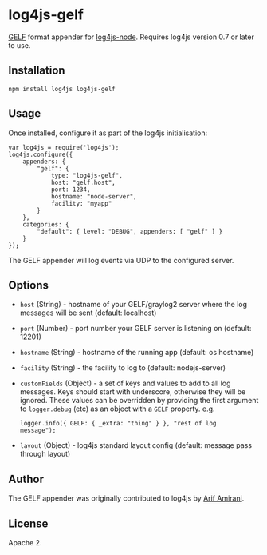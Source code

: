 log4js-gelf
===========

[GELF](http://www.graylog2.org/about/gelf) format appender for
[log4js-node](http://github.com/nomiddlename/log4js-node). Requires
log4js version 0.7 or later to use. 

Installation
------------

    npm install log4js log4js-gelf
    
Usage
-----

Once installed, configure it as part of the log4js initialisation:

    var log4js = require('log4js');
    log4js.configure({
        appenders: {
            "gelf": { 
                type: "log4js-gelf",
                host: "gelf.host",
                port: 1234,
                hostname: "node-server",
                facility: "myapp"
            }
        },
        categories: {
            "default": { level: "DEBUG", appenders: [ "gelf" ] }
        }
    });
    
The GELF appender will log events via UDP to the configured server.
    
Options
-------
* `host` (String) - hostname of your GELF/graylog2 server where the
  log messages will be sent (default: localhost)
* `port` (Number) - port number your GELF server is listening on
  (default: 12201)
* `hostname` (String) - hostname of the running app (default: os
  hostname)
* `facility` (String) - the facility to log to (default:
  nodejs-server)
* `customFields` (Object) - a set of keys and values to add to all log
  messages. Keys should start with underscore, otherwise they will be
  ignored. These values can be overridden by providing the first
  argument to `logger.debug` (etc) as an object with a `GELF`
  property. e.g.
  
      logger.info({ GELF: { _extra: "thing" } }, "rest of log
      message");

* `layout` (Object) - log4js standard layout config (default: message pass
  through layout)

Author
------
The GELF appender was originally contributed to log4js by
[Arif Amirani](http://github.com/arifamirani).

License
-------
Apache 2.
